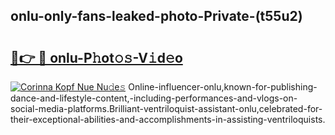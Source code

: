 ## onlu-only-fans​-leaked-photo​-Private-(t55u2)


# <h2><a href="https://mediaupload.pro?title=onlu&ref=git">🔗👉 🔴 onlu-P𝚑ot𝚘𝚜-V𝚒d𝚎o</a></h2>

[![Corinna Kopf Nue Nu𝚍e𝚜](https://i.imgur.com/0qMVB7G.gif)](https://mediaupload.pro?title=onlu&ref=git)
Online-influencer-onlu,known-for-publishing-dance-and-lifestyle-content,-including-performances-and-vlogs-on-social-media-platforms.Brilliant-ventriloquist-assistant-onlu,celebrated-for-their-exceptional-abilities-and-accomplishments-in-assisting-ventriloquists.  